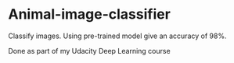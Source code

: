 # Animal-image-classifier
 Classify images. Using pre-trained model give an accuracy of 98%.
 
 Done as part of my Udacity Deep Learning course
